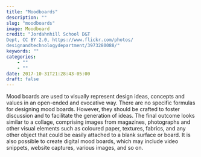 ```yaml
---
title: "Moodboards"
description: ""
slug: "moodboards"
image: Moodboard
credit: "Jordahnhill School D&TDept, CC BY 2.0, https://www.flickr.com/photos/designandtechnologydepartment/3973280088/"
keywords: ""
categories:
    - ""
    - ""
date: 2017-10-31T21:28:43-05:00
draft: false
---
```


Mood boards are used to visually represent design ideas, concepts and values in an open-ended and evocative way. There are no specific formulas for designing mood boards. However, they should be crafted to foster discussion and to facilitate the generation of ideas. The final outcome looks similar to a collage, comprising images from magazines, photographs and other visual elements such as coloured paper, textures, fabrics, and any other object that could be easily attached to a blank surface or board. It is also possible to create digital mood boards, which may include video snippets, website captures, various images, and so on.
